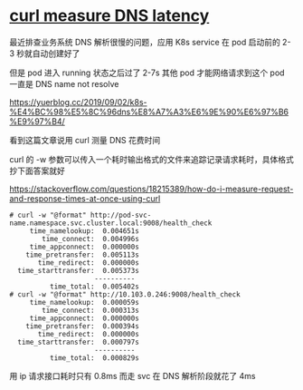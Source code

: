 # [curl measure DNS latency](/2023/01/curl_measure_dns_resolve_time.md)

最近排查业务系统 DNS 解析很慢的问题，应用 K8s service 在 pod 启动前的 2-3 秒就自动创建好了

但是 pod 进入 running 状态之后过了 2-7s 其他 pod 才能网络请求到这个 pod 一直是 DNS name not resolve

<https://yuerblog.cc/2019/09/02/k8s-%E4%BC%98%E5%8C%96dns%E8%A7%A3%E6%9E%90%E6%97%B6%E9%97%B4/>

看到这篇文章说用 curl 测量 DNS 花费时间

curl 的 -w 参数可以传入一个耗时输出格式的文件来追踪记录请求耗时，具体格式抄下面答案就好

<https://stackoverflow.com/questions/18215389/how-do-i-measure-request-and-response-times-at-once-using-curl>

```
# curl -w "@format" http://pod-svc-name.namespace.svc.cluster.local:9008/health_check
     time_namelookup:  0.004651s
        time_connect:  0.004996s
     time_appconnect:  0.000000s
    time_pretransfer:  0.005113s
       time_redirect:  0.000000s
  time_starttransfer:  0.005373s
                     ----------
          time_total:  0.005402s
# curl -w "@format" http://10.103.0.246:9008/health_check
     time_namelookup:  0.000059s
        time_connect:  0.000313s
     time_appconnect:  0.000000s
    time_pretransfer:  0.000394s
       time_redirect:  0.000000s
  time_starttransfer:  0.000797s
                     ----------
          time_total:  0.000829s
```

用 ip 请求接口耗时只有 0.8ms 而走 svc 在 DNS 解析阶段就花了 4ms
